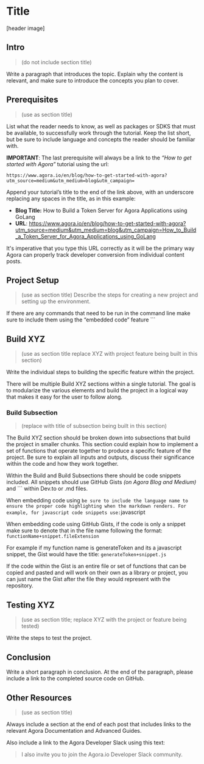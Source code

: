 # Title #
[header image]

## Intro ##
> (do not include section title) 

Write a paragraph that introduces the topic. Explain why the content is relevant, and make sure to introduce the concepts you plan to cover.
 
## Prerequisites ##
> (use as section title)

List what the reader needs to know, as well as packages or SDKS that must be available, to successfully work through the tutorial. Keep the list short, but be sure to include language and concepts the reader should be familiar with.  

**IMPORTANT**: The last prerequisite will always be a link to the _“How to get started with Agora”_ tutorial using the url:
```
https://www.agora.io/en/blog/how-to-get-started-with-agora?utm_source=medium&utm_medium=blog&utm_campaign=
```

Append your tutorial’s title to the end of the link above, with an underscore replacing any spaces in the title, as in this example:

- **Blog Title:** How to Build a Token Server for Agora Applications using GoLang
- **URL**: https://www.agora.io/en/blog/how-to-get-started-with-agora?utm_source=medium&utm_medium=blog&utm_campaign=How_to_Build_a_Token_Server_for_Agora_Applications_using_GoLang

It's imperative that you type this URL correctly as it will be the primary way Agora can properly track developer conversion from individual content posts. 

## Project Setup ##
> (use as section title)
Describe the steps for creating a new project and setting up the environment. 

If there are any commands that need to be run in the command line make sure to include them using the “embedded code” feature ```  

## Build XYZ ##
> (use as section title replace XYZ with project feature being built in this section)  

Write the individual steps to building the specific feature within the project. 

There will be multiple Build XYZ sections within a single tutorial. The goal is to modularize the various elements and build the project in a logical way that makes it easy for the user to follow along.

### Build Subsection ### 
> (replace with title of subsection being built in this section)  

The Build XYZ section should be broken down into subsections that build the project in smaller chunks. This section could explain how to implement a set of functions that operate together to produce a specific feature of the project. Be sure to explain all inputs and outputs, discuss their significance within the code and how they work together.  

Within the Build and Build Subsections there should be code snippets included. All snippets should use GitHub Gists _(on Agora Blog and Medium)_ and ``` within Dev.to or .md files.  

When embedding code using ``` be sure to include the language name to ensure the proper code highlighting when the markdown renders. For example, for javascript code snippets use: ```javascript  

When embedding code using GitHub Gists, if the code is only a snippet make sure to denote that in the file name following the format: `functionName+snippet.fileExtension`  

For example if my function name is generateToken and its a javascript snippet, the Gist would have the title: `generateToken+snippet.js`  

If the code within the Gist is an entire file or set of functions that can be copied and pasted and will work on their own as a library or project, you can just name the Gist after the file they would represent with the repository.  

## Testing XYZ ## 
> (use as section title; replace XYZ with the project or feature being tested)

Write the steps to test the project.  

## Conclusion ##
Write a short paragraph in conclusion. At the end of the paragraph, please include a link to the completed source code on GitHub.  

## Other Resources ## 
> (use as section title)

Always include a section at the end of each post that includes links to the relevant Agora Documentation and Advanced Guides.  

Also include a link to the Agora Developer Slack using this text:
> I also invite you to join the Agora.io Developer Slack community.
